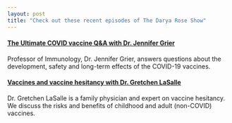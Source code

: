 ```yaml
---
layout: post
title: "Check out these recent episodes of The Darya Rose Show"
---
```


#### [The Ultimate COVID vaccine Q&A with Dr. Jennifer Grier](https://www.daryaroseshow.com/the-ultimate-covid-vaccine-qa-with-dr-jennifer-grier/)

Professor of Immunology, Dr. Jennifer Grier, answers questions about the development, safety and long-term effects of the COVID-19 vaccines. 

#### [Vaccines and vaccine hesitancy with Dr. Gretchen LaSalle](https://www.daryaroseshow.com/vaccines-and-vaccine-hesitancy-with-dr-gretchen-lasalle/)

Dr. Gretchen LaSalle is a family physician and expert on vaccine hesitancy. We discuss the risks and benefits of childhood and adult (non-COVID) vaccines. 
